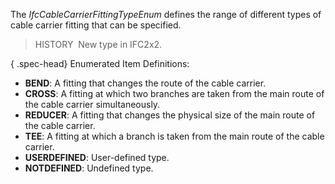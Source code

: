 The _IfcCableCarrierFittingTypeEnum_ defines the range of different types of cable carrier fitting that can be specified.

> HISTORY&nbsp; New type in IFC2x2.

{ .spec-head}
Enumerated Item Definitions:

* **BEND**: A fitting that changes the route of the cable carrier.
* **CROSS**: A fitting at which two branches are taken from the main route of the cable carrier simultaneously.
* **REDUCER**: A fitting that changes the physical size of the main route of the cable carrier.
* **TEE**: A fitting at which a branch is taken from the main route of the cable carrier.
* **USERDEFINED**: User-defined type.
* **NOTDEFINED**: Undefined type.